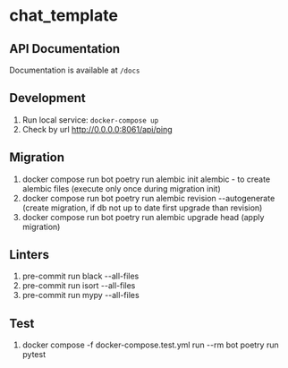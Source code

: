 # chat_template

## API Documentation

Documentation is available at `/docs`

## Development

1. Run local service: `docker-compose up`
2. Check by url http://0.0.0.0:8061/api/ping


## Migration

1. docker compose run bot poetry run alembic init alembic - to create alembic files (execute only once during migration init)
2. docker compose run bot poetry run alembic revision --autogenerate (create migration, if db not up to date first upgrade than revision)
3. docker compose run bot poetry run alembic upgrade head (apply migration)


## Linters

1. pre-commit run black --all-files
2. pre-commit run isort --all-files
2. pre-commit run mypy --all-files


## Test

1. docker compose -f docker-compose.test.yml run --rm bot poetry run pytest

